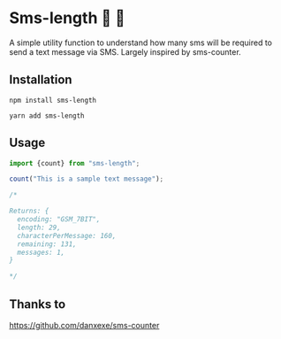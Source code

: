 # Sms-length 💌 📏
A simple utility function to understand how many sms will be required to send a text message via SMS. Largely inspired by sms-counter.

## Installation
```
npm install sms-length

yarn add sms-length
```

## Usage
```js
import {count} from "sms-length";

count("This is a sample text message");

/*

Returns: {
  encoding: "GSM_7BIT",
  length: 29,
  characterPerMessage: 160,
  remaining: 131,
  messages: 1,
}

*/
```

## Thanks to
https://github.com/danxexe/sms-counter
